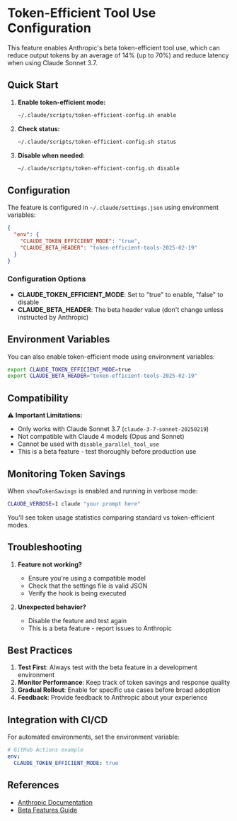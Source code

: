 # Token-Efficient Tool Use Configuration

This feature enables Anthropic's beta token-efficient tool use, which can reduce
output tokens by an average of 14% (up to 70%) and reduce latency when using
Claude Sonnet 3.7.

## Quick Start

1. **Enable token-efficient mode:**

   ```bash
   ~/.claude/scripts/token-efficient-config.sh enable
   ```

2. **Check status:**

   ```bash
   ~/.claude/scripts/token-efficient-config.sh status
   ```

3. **Disable when needed:**
   ```bash
   ~/.claude/scripts/token-efficient-config.sh disable
   ```

## Configuration

The feature is configured in `~/.claude/settings.json` using environment
variables:

```json
{
  "env": {
    "CLAUDE_TOKEN_EFFICIENT_MODE": "true",
    "CLAUDE_BETA_HEADER": "token-efficient-tools-2025-02-19"
  }
}
```

### Configuration Options

- **CLAUDE_TOKEN_EFFICIENT_MODE**: Set to "true" to enable, "false" to disable
- **CLAUDE_BETA_HEADER**: The beta header value (don't change unless instructed
  by Anthropic)

## Environment Variables

You can also enable token-efficient mode using environment variables:

```bash
export CLAUDE_TOKEN_EFFICIENT_MODE=true
export CLAUDE_BETA_HEADER="token-efficient-tools-2025-02-19"
```

## Compatibility

⚠️ **Important Limitations:**

- Only works with Claude Sonnet 3.7 (`claude-3-7-sonnet-20250219`)
- Not compatible with Claude 4 models (Opus and Sonnet)
- Cannot be used with `disable_parallel_tool_use`
- This is a beta feature - test thoroughly before production use

## Monitoring Token Savings

When `showTokenSavings` is enabled and running in verbose mode:

```bash
CLAUDE_VERBOSE=1 claude "your prompt here"
```

You'll see token usage statistics comparing standard vs token-efficient modes.

## Troubleshooting

1. **Feature not working?**

   - Ensure you're using a compatible model
   - Check that the settings file is valid JSON
   - Verify the hook is being executed

2. **Unexpected behavior?**
   - Disable the feature and test again
   - This is a beta feature - report issues to Anthropic

## Best Practices

1. **Test First**: Always test with the beta feature in a development
   environment
2. **Monitor Performance**: Keep track of token savings and response quality
3. **Gradual Rollout**: Enable for specific use cases before broad adoption
4. **Feedback**: Provide feedback to Anthropic about your experience

## Integration with CI/CD

For automated environments, set the environment variable:

```yaml
# GitHub Actions example
env:
  CLAUDE_TOKEN_EFFICIENT_MODE: true
```

## References

- [Anthropic Documentation](https://docs.anthropic.com/en/docs/agents-and-tools/tool-use/token-efficient-tool-use)
- [Beta Features Guide](https://docs.anthropic.com/en/docs/beta-features)
